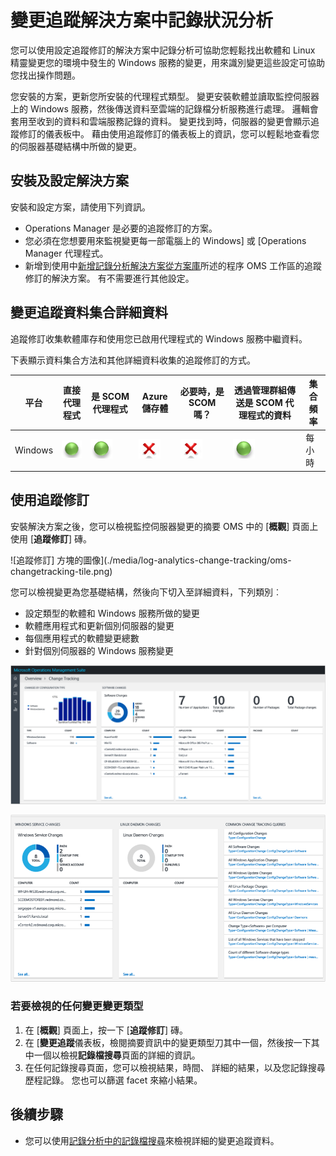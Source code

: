 <properties
    pageTitle="變更追蹤解決方案中記錄分析 |Microsoft Azure"
    description="您可以使用設定追蹤修訂的解決方案中記錄分析可協助您輕鬆找出軟體和您的環境中發生的 Windows 服務變更，用來識別變更這些設定可協助您找出操作問題。"
    services="operations-management-suite"
    documentationCenter=""
    authors="bandersmsft"
    manager="jwhit"
    editor=""/>

<tags
    ms.service="operations-management-suite"
    ms.workload="na"
    ms.tgt_pltfrm="na"
    ms.devlang="na"
    ms.topic="article"
    ms.date="10/10/2016"
    ms.author="banders"/>

# <a name="change-tracking-solution-in-log-analytics"></a>變更追蹤解決方案中記錄狀況分析


您可以使用設定追蹤修訂的解決方案中記錄分析可協助您輕鬆找出軟體和 Linux 精靈變更您的環境中發生的 Windows 服務的變更，用來識別變更這些設定可協助您找出操作問題。

您安裝的方案，更新您所安裝的代理程式類型。 變更安裝軟體並讀取監控伺服器上的 Windows 服務，然後傳送資料至雲端的記錄檔分析服務進行處理。 邏輯會套用至收到的資料和雲端服務記錄的資料。 變更找到時，伺服器的變更會顯示追蹤修訂的儀表板中。 藉由使用追蹤修訂的儀表板上的資訊，您可以輕鬆地查看您的伺服器基礎結構中所做的變更。

## <a name="installing-and-configuring-the-solution"></a>安裝及設定解決方案
安裝和設定方案，請使用下列資訊。

- Operations Manager 是必要的追蹤修訂的方案。
- 您必須在您想要用來監視變更每一部電腦上的 Windows] 或 [Operations Manager 代理程式。
- 新增到使用中[新增記錄分析解決方案從方案庫](log-analytics-add-solutions.md)所述的程序 OMS 工作區的追蹤修訂的解決方案。  有不需要進行其他設定。


## <a name="change-tracking-data-collection-details"></a>變更追蹤資料集合詳細資料

追蹤修訂收集軟體庫存和使用您已啟用代理程式的 Windows 服務中繼資料。

下表顯示資料集合方法和其他詳細資料收集的追蹤修訂的方式。

| 平台 | 直接代理程式 | 是 SCOM 代理程式 | Azure 儲存體 | 必要時，是 SCOM 嗎？ | 透過管理群組傳送是 SCOM 代理程式的資料 | 集合頻率 |
|---|---|---|---|---|---|---|
|Windows|![[是]](./media/log-analytics-change-tracking/oms-bullet-green.png)|![[是]](./media/log-analytics-change-tracking/oms-bullet-green.png)|![無](./media/log-analytics-change-tracking/oms-bullet-red.png)|            ![無](./media/log-analytics-change-tracking/oms-bullet-red.png)|![[是]](./media/log-analytics-change-tracking/oms-bullet-green.png)| 每小時|

## <a name="use-change-tracking"></a>使用追蹤修訂

安裝解決方案之後，您可以檢視監控伺服器變更的摘要 OMS 中的 [**概觀**] 頁面上使用 [**追蹤修訂**] 磚。

![追蹤修訂] 方塊的圖像](./media/log-analytics-change-tracking/oms-changetracking-tile.png)

您可以檢視變更為您基礎結構，然後向下切入至詳細資料，下列類別︰

- 設定類型的軟體和 Windows 服務所做的變更
- 軟體應用程式和更新個別伺服器的變更
- 每個應用程式的軟體變更總數
- 針對個別伺服器的 Windows 服務變更

![追蹤修訂的儀表板的圖像](./media/log-analytics-change-tracking/oms-changetracking01.png)

![追蹤修訂的儀表板的圖像](./media/log-analytics-change-tracking/oms-changetracking02.png)

### <a name="to-view-changes-for-any-change-type"></a>若要檢視的任何變更變更類型

1. 在 [**概觀**] 頁面上，按一下 [**追蹤修訂**] 磚。
2. 在 [**變更追蹤**儀表板，檢閱摘要資訊中的變更類型刀其中一個，然後按一下其中一個以檢視**記錄檔搜尋**頁面的詳細的資訊。
3. 在任何記錄搜尋頁面，您可以檢視結果，時間、 詳細的結果，以及您記錄搜尋歷程記錄。 您也可以篩選 facet 來縮小結果。

## <a name="next-steps"></a>後續步驟

- 您可以使用[記錄分析中的記錄檔搜尋](log-analytics-log-searches.md)來檢視詳細的變更追蹤資料。
